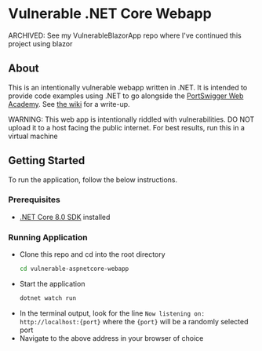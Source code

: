 # Vulnerable .NET Core Webapp

ARCHIVED: See my VulnerableBlazorApp repo where I've continued this project using blazor

## About
This is an intentionally vulnerable webapp written in .NET. It is intended to provide code examples using .NET to go alongside the [PortSwigger Web Academy](https://portswigger.net/web-security/dashboard). See [the wiki](https://github.com/alexwaibel/vulnerable-aspnetcore-webapp/wiki) for a write-up.

WARNING: This web app is intentionally riddled with vulnerabilities. DO NOT upload it to a host facing the public internet. For best results, run this in a virtual machine

## Getting Started
To run the application, follow the below instructions.

### Prerequisites
- [.NET Core 8.0 SDK](https://dotnet.microsoft.com/en-us/download) installed

### Running Application
- Clone this repo and cd into the root directory
    ```bash
    cd vulnerable-aspnetcore-webapp
    ```
- Start the application
    ```bash
    dotnet watch run
    ```
- In the terminal output, look for the line `Now listening on: http://localhost:{port}` where the `{port}` will be a randomly selected port
- Navigate to the above address in your browser of choice
